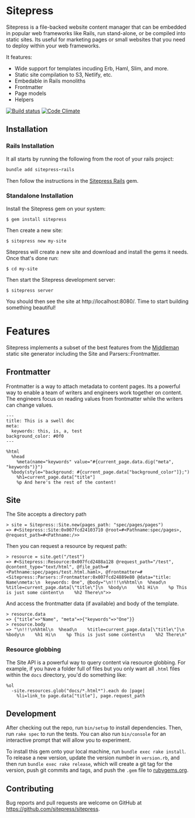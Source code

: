 # Sitepress

Sitepress is a file-backed website content manager that can be embedded in popular web frameworks like Rails, run stand-alone, or be compiled into static sites. Its useful for marketing pages or small websites that you need to deploy within your web frameworks.

It features:

* Wide support for templates incuding Erb, Haml, Slim, and more.
* Static site compilation to S3, Netlify, etc.
* Embedable in Rails monoliths
* Frontmatter
* Page models
* Helpers

[![Build status](https://github.com/sitepress/sitepress/actions/workflows/test.yml/badge.svg?branch=main)](https://github.com/sitepress/sitepress/actions/workflows/test.yml) [![Code Climate](https://codeclimate.com/github/sitepress/sitepress/badges/gpa.svg)](https://codeclimate.com/github/sitepress/sitepress)

## Installation

### Rails Installation

It all starts by running the following from the root of your rails project:

```ruby
bundle add sitepress-rails
```

Then follow the instructions in the [Sitepress Rails](./sitepress-rails) gem.

### Standalone Installation

Install the Sitepress gem on your system:

    $ gem install sitepress

Then create a new site:

    $ sitepress new my-site

Sitepress will create a new site and download and install the gems it needs. Once that's done run:

    $ cd my-site

Then start the Sitepress development server:

    $ sitepress server

You should then see the site at http://localhost:8080/. Time to start building something beautiful!

# Features

Sitepress implements a subset of the best features from the [Middleman](http://www.middlemanapp.com/) static site generator including the Site and Parsers::Frontmatter.

## Frontmatter

Frontmatter is a way to attach metadata to content pages. Its a powerful way to enable a team of writers and engineers work together on content. The engineers focus on reading values from frontmatter while the writers can change values.

```haml
---
title: This is a swell doc
meta:
  keywords: this, is, a, test
background_color: #0f0
---

%html
  %head
    %meta(name="keywords" value="#{current_page.data.dig("meta", "keywords")}")
  %body(style="background: #{current_page.data["background_color"]};")
    %h1=current_page.data["title"]
    %p And here's the rest of the content!
```

## Site

The Site accepts a directory path

```irb
> site = Sitepress::Site.new(pages_path: "spec/pages/pages")
=> #<Sitepress::Site:0x007fcd24103710 @root=#<Pathname:spec/pages>, @request_path=#<Pathname:/>>
```

Then you can request a resource by request path:

```irb
> resource = site.get("/test")
=> #<Sitepress::Resource:0x007fcd2488a128 @request_path="/test", @content_type="text/html", @file_path=#<Pathname:spec/pages/test.html.haml>, @frontmatter=#<Sitepress::Parsers::Frontmatter:0x007fcd24889e80 @data="title: Name\nmeta:\n  keywords: One", @body="\n!!!\n%html\n  %head\n    %title=current_page.data[\"title\"]\n  %body\n    %h1 Hi\n    %p This is just some content\n    %h2 There\n">>
```

And access the frontmatter data (if available) and body of the template.

```irb
> resource.data
=> {"title"=>"Name", "meta"=>{"keywords"=>"One"}}
> resource.body
=> "\n!!!\n%html\n  %head\n    %title=current_page.data[\"title\"]\n  %body\n    %h1 Hi\n    %p This is just some content\n    %h2 There\n"
```

### Resource globbing

The Site API is a powerful way to query content via resource globbing. For example, if you have a folder full of files but you only want all `.html` files within the `docs` directory, you'd do something like:

```haml
%ol
  -site.resources.glob("docs/*.html*").each do |page|
    %li=link_to page.data["title"], page.request_path
```

## Development

After checking out the repo, run `bin/setup` to install dependencies. Then, run `rake spec` to run the tests. You can also run `bin/console` for an interactive prompt that will allow you to experiment.

To install this gem onto your local machine, run `bundle exec rake install`. To release a new version, update the version number in `version.rb`, and then run `bundle exec rake release`, which will create a git tag for the version, push git commits and tags, and push the `.gem` file to [rubygems.org](https://rubygems.org).

## Contributing

Bug reports and pull requests are welcome on GitHub at https://github.com/sitepress/sitepress.
